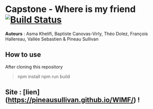 # Capstone - Where is my friend [![Build Status](https://api.travis-ci.org/PineauSullivan/WIMF.svg?branch=master)](https://travis-ci.org/PineauSullivan/WIMF)
**Auteurs** : Asma Khelifi, Baptiste Canovas-Virly, Théo Dolez, François Hallereau, Vallée Sebastien & Pineau Sullivan

## How to use
After cloning this repository

> npm install
> npm run build

## Site : [lien] (https://pineausullivan.github.io/WIMF/) ! 
